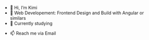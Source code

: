 - 👋 Hi, I’m Kimi
- 👀 Web Developement: Frontend Design and Build with Angular or similars
- 🌱 Currently studying
<!--- - 💞️ I’m looking to collaborate on ... --->
- 📫 Reach me via Email

<!---
kimiannalena/kimiannalena is a ✨ special ✨ repository because its `README.md` (this file) appears on your GitHub profile.
You can click the Preview link to take a look at your changes.
--->
